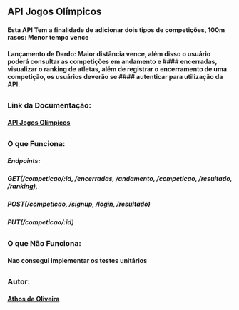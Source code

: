 ## API Jogos Olímpicos

#### Esta API Tem a finalidade de adicionar dois tipos de competições, 100m rasos: Menor tempo vence
#### Lançamento de Dardo: Maior distância vence, além disso o usuário poderá consultar as competições em andamento e #### encerradas, visualizar o ranking de atletas, além de registrar o encerramento de uma competição, os usuários deverão se #### autenticar para utilização da API.
##
### Link da Documentação:
#### [API Jogos Olímpicos](https://documenter.getpostman.com/view/15418246/UzdzTR5A)
##
### O que Funciona: 
##### Endpoints:
##### GET(/competicao/:id, /encerradas, /andamento, /competicao, /resultado, /ranking),
##### POST(/competicao, /signup, /login, /resultado)
##### PUT(/competicao/:id)
##
### O que Não Funciona:
#### Nao consegui implementar os testes unitários 
##
### Autor:
#### [Athos de Oliveira](https://github.com/future4code/Athos-Oliveira)
